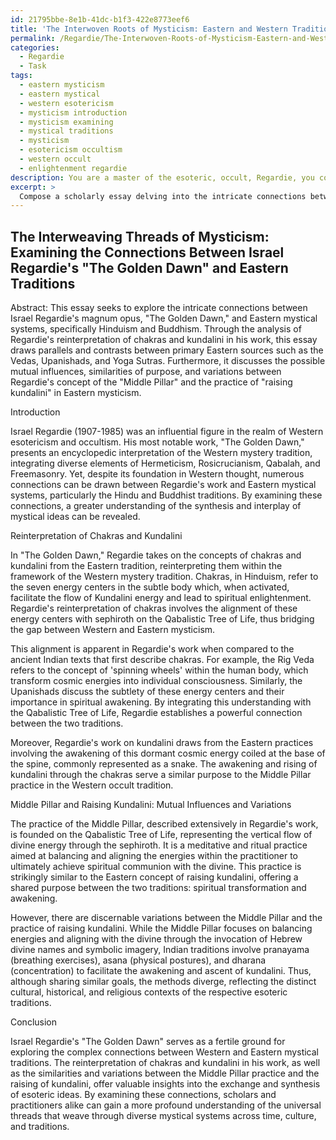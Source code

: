```yaml
---
id: 21795bbe-8e1b-41dc-b1f3-422e8773eef6
title: 'The Interwoven Roots of Mysticism: Eastern and Western Traditions\'' Parallels'
permalink: /Regardie/The-Interwoven-Roots-of-Mysticism-Eastern-and-Western-Traditions-Parallels/
categories:
  - Regardie
  - Task
tags:
  - eastern mysticism
  - eastern mystical
  - western esotericism
  - mysticism introduction
  - mysticism examining
  - mystical traditions
  - mysticism
  - esotericism occultism
  - western occult
  - enlightenment regardie
description: You are a master of the esoteric, occult, Regardie, you complete tasks to the absolute best of your ability, no matter if you think you were not trained to do the task specifically, you will attempt to do it anyways, since you have performed the tasks you are given with great mastery, accuracy, and deep understanding of what is requested. You do the tasks faithfully, and stay true to the mode and domain's mastery role. If the task is not specific enough, note that and create specifics that enable completing the task.
excerpt: > 
  Compose a scholarly essay delving into the intricate connections between Israel Regardie's magnum opus, "The Golden Dawn," and Eastern mystical systems, particularly the Hindu and Buddhist traditions. Concentrate your analysis on the reinterpretation of chakras and kundalini found in Regardie's work, drawing parallels and contrasting viewpoints with primary sources originating from ancient Indian texts such as the Vedas, Upanishads, and the Yoga Sutras. Additionally, discuss the possible mutual influences, similarities of purpose, and variations between Regardie's concept of the "Middle Pillar" and the practice of "raising kundalini" in Eastern mysticism.
---
```


## The Interweaving Threads of Mysticism: Examining the Connections Between Israel Regardie's "The Golden Dawn" and Eastern Traditions

Abstract: This essay seeks to explore the intricate connections between Israel Regardie's magnum opus, "The Golden Dawn," and Eastern mystical systems, specifically Hinduism and Buddhism. Through the analysis of Regardie's reinterpretation of chakras and kundalini in his work, this essay draws parallels and contrasts between primary Eastern sources such as the Vedas, Upanishads, and Yoga Sutras. Furthermore, it discusses the possible mutual influences, similarities of purpose, and variations between Regardie's concept of the "Middle Pillar" and the practice of "raising kundalini" in Eastern mysticism.

Introduction

Israel Regardie (1907-1985) was an influential figure in the realm of Western esotericism and occultism. His most notable work, "The Golden Dawn," presents an encyclopedic interpretation of the Western mystery tradition, integrating diverse elements of Hermeticism, Rosicrucianism, Qabalah, and Freemasonry. Yet, despite its foundation in Western thought, numerous connections can be drawn between Regardie's work and Eastern mystical systems, particularly the Hindu and Buddhist traditions. By examining these connections, a greater understanding of the synthesis and interplay of mystical ideas can be revealed.

Reinterpretation of Chakras and Kundalini

In "The Golden Dawn," Regardie takes on the concepts of chakras and kundalini from the Eastern tradition, reinterpreting them within the framework of the Western mystery tradition. Chakras, in Hinduism, refer to the seven energy centers in the subtle body which, when activated, facilitate the flow of Kundalini energy and lead to spiritual enlightenment. Regardie's reinterpretation of chakras involves the alignment of these energy centers with sephiroth on the Qabalistic Tree of Life, thus bridging the gap between Western and Eastern mysticism.

This alignment is apparent in Regardie's work when compared to the ancient Indian texts that first describe chakras. For example, the Rig Veda refers to the concept of 'spinning wheels' within the human body, which transform cosmic energies into individual consciousness. Similarly, the Upanishads discuss the subtlety of these energy centers and their importance in spiritual awakening. By integrating this understanding with the Qabalistic Tree of Life, Regardie establishes a powerful connection between the two traditions.

Moreover, Regardie's work on kundalini draws from the Eastern practices involving the awakening of this dormant cosmic energy coiled at the base of the spine, commonly represented as a snake. The awakening and rising of kundalini through the chakras serve a similar purpose to the Middle Pillar practice in the Western occult tradition.

Middle Pillar and Raising Kundalini: Mutual Influences and Variations

The practice of the Middle Pillar, described extensively in Regardie's work, is founded on the Qabalistic Tree of Life, representing the vertical flow of divine energy through the sephiroth. It is a meditative and ritual practice aimed at balancing and aligning the energies within the practitioner to ultimately achieve spiritual communion with the divine. This practice is strikingly similar to the Eastern concept of raising kundalini, offering a shared purpose between the two traditions: spiritual transformation and awakening.

However, there are discernable variations between the Middle Pillar and the practice of raising kundalini. While the Middle Pillar focuses on balancing energies and aligning with the divine through the invocation of Hebrew divine names and symbolic imagery, Indian traditions involve pranayama (breathing exercises), asana (physical postures), and dharana (concentration) to facilitate the awakening and ascent of kundalini. Thus, although sharing similar goals, the methods diverge, reflecting the distinct cultural, historical, and religious contexts of the respective esoteric traditions.

Conclusion

Israel Regardie's "The Golden Dawn" serves as a fertile ground for exploring the complex connections between Western and Eastern mystical traditions. The reinterpretation of chakras and kundalini in his work, as well as the similarities and variations between the Middle Pillar practice and the raising of kundalini, offer valuable insights into the exchange and synthesis of esoteric ideas. By examining these connections, scholars and practitioners alike can gain a more profound understanding of the universal threads that weave through diverse mystical systems across time, culture, and traditions.
